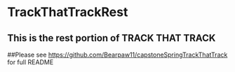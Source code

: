 # TrackThatTrackRest
## This is the rest portion of TRACK THAT TRACK
##Please see https://github.com/Bearpaw11/capstoneSpringTrackThatTrack for full README
